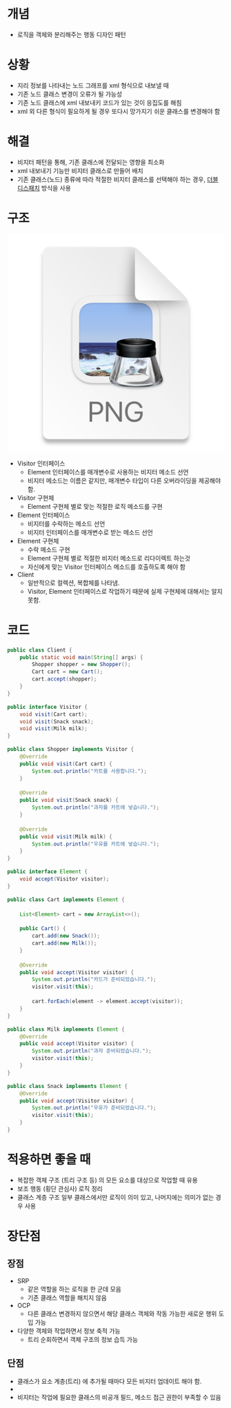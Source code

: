 # 개념

- 로직을 객체와 분리해주는 행동 디자인 패턴

# 상황

- 지리 정보를 나타내는 노드 그래프를 xml 형식으로 내보낼 때
- 기존 노드 클래스 변경이 오류가 될 가능성
- 기존 노드 클래스에 xml 내보내키 코드가 있는 것이 응집도를 해침
- xml 외 다른 형식이 필요하게 될 경우 또다시 망가지기 쉬운 클래스를 변경해야 함

# 해결

- 비지터 패턴을 통해, 기존 클래스에 전달되는 영향을 최소화
- xml 내보내기 기능만 비지터 클래스로 만들어 배치
- 기존 클래스(노드) 종류에 따라 적절한 비지터 클래스를 선택해야 하는 경우, [더블 디스패치](https://refactoring.guru/ko/design-patterns/visitor-double-dispatch) 방식을 사용

# 구조

![img.png](img.png)

- Visitor 인터페이스
    - Element 인터페이스를 매개변수로 사용하는 비지터 메소드 선언
    - 비지터 메소드는 이름은 같지만, 매개변수 타입이 다른 오버라이딩을 제공해야 함.
- Visitor 구현체
    - Element 구현체 별로 맞는 적절한 로직 메소드를 구현
- Element 인터페이스
    - 비지터를 수락하는 메소드 선언
    - 비지터 인터페이스를 매개변수로 받는 메소드 선언
- Element 구현체
    - 수락 메소드 구현
    - Element 구현체 별로 적절한 비지터 메소드로 리다이렉트 하는것
    - 자신에게 맞는 Visitor 인터페이스 메소드를 호출하도록 해야 함
- Client
    - 일반적으로 컬렉션, 복합체를 나타냄.
    - Visitor, Element 인터페이스로 작업하기 때문에 실제 구현체에 대해서는 알지 못함.

# 코드

```java
public class Client {
    public static void main(String[] args) {
        Shopper shopper = new Shopper();
        Cart cart = new Cart();
        cart.accept(shopper);
    }
}
```

```java
public interface Visitor {
    void visit(Cart cart);
    void visit(Snack snack);
    void visit(Milk milk);
}
```

```java
public class Shopper implements Visitor {
    @Override
    public void visit(Cart cart) {
        System.out.println("카트를 사용합니다.");
    }

    @Override
    public void visit(Snack snack) {
        System.out.println("과자를 카트에 넣습니다.");
    }

    @Override
    public void visit(Milk milk) {
        System.out.println("우유를 카트에 넣습니다.");
    }
}
```

```java
public interface Element {
    void accept(Visitor visitor);
}
```

```java
public class Cart implements Element {

    List<Element> cart = new ArrayList<>();

    public Cart() {
        cart.add(new Snack());
        cart.add(new Milk());
    }

    @Override
    public void accept(Visitor visitor) {
        System.out.println("카드가 준비되었습니다.");
        visitor.visit(this);

        cart.forEach(element -> element.accept(visitor));
    }
}
```

```java
public class Milk implements Element {
    @Override
    public void accept(Visitor visitor) {
        System.out.println("과자 준비되었습니다.");
        visitor.visit(this);
    }
}
```

```java
public class Snack implements Element {
    @Override
    public void accept(Visitor visitor) {
        System.out.println("우유가 준비되었습니다.");
        visitor.visit(this);
    }
}
```

# 적용하면 좋을 때

- 복잡한 객체 구조 (트리 구조 등) 의 모든 요소를 대상으로 작업할 때 유용
- 보조 행동 (횡단 관심사) 로직 정리
- 클래스 계층 구조 일부 클래스에서만 로직이 의미 있고, 나머지에는 의미가 없는 경우 사용

# 장단점

## 장점

- SRP
    - 같은 역할을 하는 로직을 한 군데 모음
    - 기존 클래스 역할을 해치지 않음
- OCP
    - 다른 클래스 변경하지 않으면서 해당 클래스 객체와 작동 가능한 새로운 행위 도입 가능
- 다양한 객체와 작업하면서 정보 축적 가능
    - 트리 순회하면서 객체 구조의 정보 습득 가능

## 단점

- 클래스가 요소 계층(트리) 에 추가될 때마다 모든 비지터 업데이트 해야 함.
- 
- 비지터는 작업에 필요한 클래스의 비공개 필드, 메소드 접근 권한이 부족할 수 있음